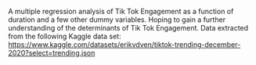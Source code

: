 A multiple regression analysis of Tik Tok Engagement as a function of duration and a few other dummy variables. Hoping to gain a further understanding of the determinants of Tik Tok Engagement. Data extracted from the following Kaggle data set: https://www.kaggle.com/datasets/erikvdven/tiktok-trending-december-2020?select=trending.json
